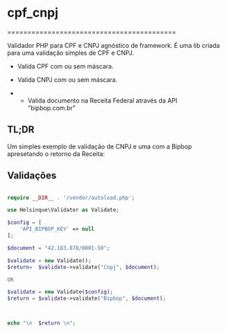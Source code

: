 # cpf_cnpj
==========================================

Validador PHP para CPF e CNPJ agnóstico de framework. É uma lib criada para uma validação simples de CPF e CNPJ.

- Valida CPF com ou sem máscara.
- Valida CNPJ com ou sem máscara.

- * Valida documento na Receita Federal através da API "bipbop.com.br"

## TL;DR 

Um simples exemplo de validação de CNPJ e uma com a Bipbop apresetando o retorno da Receita:

## Validações

```php

require __DIR__ . '/vendor/autoload.php';

use Helsinque\Validator as Validate;

$config = [
	'API_BIPBOP_KEY' => null
];

$document = "42.183.878/0001-50";

$validate = new Validate();
$return=  $validate->validate("Cnpj", $document);

OR

$validate = new Validate($config);
$return = $validate->validate("Bipbop", $document);



echo "\n  $return \n";

```
